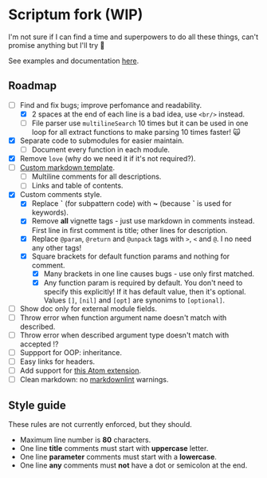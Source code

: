 # Scriptum fork (WIP)

I'm not sure if I can find a time and superpowers to do all these things,
can't promise anything but I'll try 🤡

See examples and documentation [here](doc/README.md).

## Roadmap

- [ ] Find and fix bugs; improve perfomance and readability.
  - [x] 2 spaces at the end of each line is a bad idea, use `<br/>` instead.
  - [ ] File parser use `multilineSearch` 10 times but it can be used in one
    loop for all extract functions to make parsing 10 times faster! 🙀
- [x] Separate code to submodules for easier maintain.
  - [ ] Document every function in each module.
- [x] Remove `love` (why do we need it if it's not required?).
- [ ] [Custom markdown template](https://github.com/lua-rocks/object).
  - [ ] Multiline comments for all descriptions.
  - [ ] Links and table of contents.
- [x] Custom comments style.
  - [x] Replace **\`** (for subpattern code) with **~**
    (because **`** is used for keywords).
  - [x] Remove **all** vignette tags - just use markdown in comments instead.
    First line in first comment is title; other lines for description.
  - [x] Replace `@param`, `@return` and `@unpack` tags with `>`, `<` and `@`.
    I no need any other tags!
  - [x] Square brackets for default function params and nothing for comment.
    - [x] Many brackets in one line causes bugs - use only first matched.
    - [x] Any function param is required by default. You don't need to
      specify this explicitly! If it has default value, then it's optional.
      Values `[]`, `[nil]` and `[opt]` are synonims to `[optional]`.
- [ ] Show doc only for external module fields.
- [ ] Throw error when function argument name doesn't match with described.
- [ ] Throw error when described argument type doesn't match with accepted !?
- [ ] Suppport for OOP: inheritance.
- [ ] Easy links for headers.
- [ ] Add support for
    [this Atom extension](https://github.com/dapetcu21/atom-autocomplete-lua).
- [ ] Clean markdown:
    no [markdownlint](https://github.com/DavidAnson/markdownlint) warnings.

## Style guide

These rules are not currently enforced, but they should.

- Maximum line number is **80** characters.
- One line **title** comments must start with **uppercase** letter.
- One line **parameter** comments must start with a **lowercase**.
- One line **any** comments must **not** have a dot or semicolon at the end.
